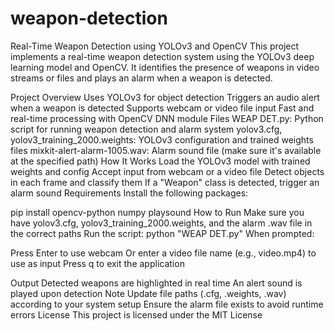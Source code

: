 # weapon-detection
Real-Time Weapon Detection using YOLOv3 and OpenCV
This project implements a real-time weapon detection system using the YOLOv3 deep learning model and OpenCV. It identifies the presence of weapons in video streams or files and plays an alarm when a weapon is detected.

Project Overview
Uses YOLOv3 for object detection
Triggers an audio alert when a weapon is detected
Supports webcam or video file input
Fast and real-time processing with OpenCV DNN module
Files
WEAP DET.py: Python script for running weapon detection and alarm system
yolov3.cfg, yolov3_training_2000.weights: YOLOv3 configuration and trained weights files
mixkit-alert-alarm-1005.wav: Alarm sound file (make sure it's available at the specified path)
How It Works
Load the YOLOv3 model with trained weights and config
Accept input from webcam or a video file
Detect objects in each frame and classify them
If a "Weapon" class is detected, trigger an alarm sound
Requirements
Install the following packages:

pip install opencv-python numpy playsound
How to Run
Make sure you have yolov3.cfg, yolov3_training_2000.weights, and the alarm .wav file in the correct paths
Run the script:
python "WEAP DET.py"
When prompted:

Press Enter to use webcam
Or enter a video file name (e.g., video.mp4) to use as input
Press q to exit the application

Output
Detected weapons are highlighted in real time
An alert sound is played upon detection
Note
Update file paths (.cfg, .weights, .wav) according to your system setup
Ensure the alarm file exists to avoid runtime errors
License
This project is licensed under the MIT License
